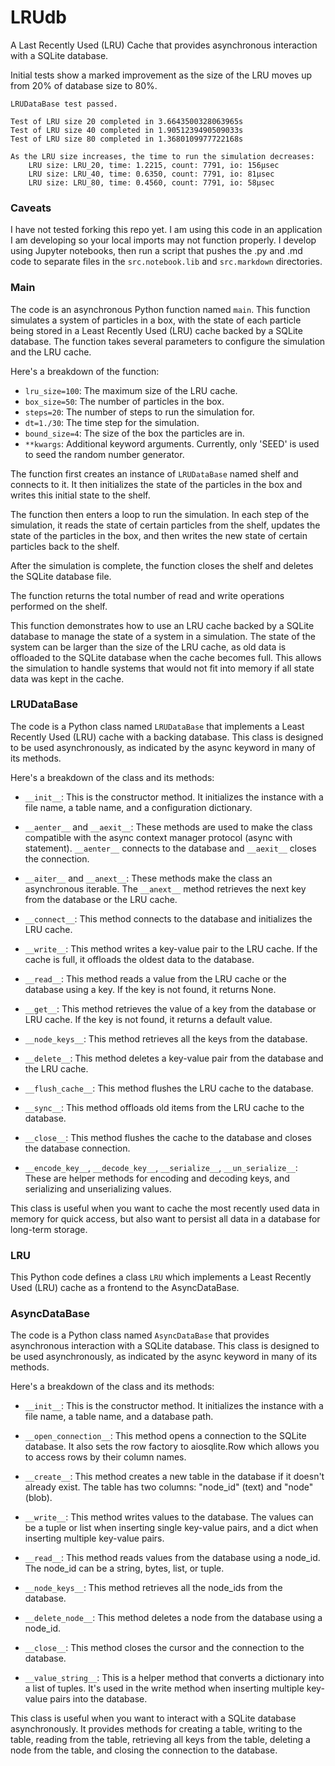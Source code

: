# LRUdb
 A Last Recently Used (LRU) Cache that provides asynchronous interaction with a SQLite database.
 
 Initial tests show a marked improvement as the size of the LRU moves up from 20% of database size to 80%.


```
LRUDataBase test passed.

Test of LRU size 20 completed in 3.6643500328063965s
Test of LRU size 40 completed in 1.9051239490509033s
Test of LRU size 80 completed in 1.3680109977722168s

As the LRU size increases, the time to run the simulation decreases:
	LRU size: LRU_20, time: 1.2215, count: 7791, io: 156µsec
	LRU size: LRU_40, time: 0.6350, count: 7791, io: 81µsec
	LRU size: LRU_80, time: 0.4560, count: 7791, io: 58µsec
```


### Caveats 
I have not tested forking this repo yet. I am using this code in an application I am developing so your local imports may not function properly. I develop using Jupyter notebooks, then run a script that pushes the .py and .md code to separate files in the ```src.notebook.lib``` and ```src.markdown``` directories.

### Main
The code is an asynchronous Python function named ```main```. This function simulates a system of particles in a box, with the state of each particle being stored in a Least Recently Used (LRU) cache backed by a SQLite database. The function takes several parameters to configure the simulation and the LRU cache.

Here's a breakdown of the function:

- ```lru_size=100```: The maximum size of the LRU cache.
- ```box_size=50```: The number of particles in the box.
- ```steps=20```: The number of steps to run the simulation for.
- ```dt=1./30```: The time step for the simulation.
- ```bound_size=4```: The size of the box the particles are in.
- ```**kwargs```: Additional keyword arguments. Currently, only 'SEED' is used to seed the random number generator.

The function first creates an instance of ```LRUDataBase``` named shelf and connects to it. It then initializes the state of the particles in the box and writes this initial state to the shelf.

The function then enters a loop to run the simulation. In each step of the simulation, it reads the state of certain particles from the shelf, updates the state of the particles in the box, and then writes the new state of certain particles back to the shelf.

After the simulation is complete, the function closes the shelf and deletes the SQLite database file.

The function returns the total number of read and write operations performed on the shelf.

This function demonstrates how to use an LRU cache backed by a SQLite database to manage the state of a system in a simulation. The state of the system can be larger than the size of the LRU cache, as old data is offloaded to the SQLite database when the cache becomes full. This allows the simulation to handle systems that would not fit into memory if all state data was kept in the cache.

### LRUDataBase
The code is a Python class named ```LRUDataBase``` that implements a Least Recently Used (LRU) cache with a backing database. This class is designed to be used asynchronously, as indicated by the async keyword in many of its methods.

Here's a breakdown of the class and its methods:

- ```__init__```: This is the constructor method. It initializes the instance with a file name, a table name, and a configuration dictionary.

- ```__aenter__``` and ```__aexit__```: These methods are used to make the class compatible with the async context manager protocol (async with statement). ```__aenter__``` connects to the database and ```__aexit__``` closes the connection.

- ```__aiter__``` and ```__anext__```: These methods make the class an asynchronous iterable. The ```__anext__``` method retrieves the next key from the database or the LRU cache.

- ```__connect__```: This method connects to the database and initializes the LRU cache.

- ```__write__```: This method writes a key-value pair to the LRU cache. If the cache is full, it offloads the oldest data to the database.

- ```__read__```: This method reads a value from the LRU cache or the database using a key. If the key is not found, it returns None.

- ```__get__```: This method retrieves the value of a key from the database or LRU cache. If the key is not found, it returns a default value.

- ```__node_keys__```: This method retrieves all the keys from the database.

- ```__delete__```: This method deletes a key-value pair from the database and the LRU cache.

- ```__flush_cache__```: This method flushes the LRU cache to the database.

- ```__sync__```: This method offloads old items from the LRU cache to the database.

- ```__close__```: This method flushes the cache to the database and closes the database connection.

- ```__encode_key__```, ```__decode_key__```, ```__serialize__```, ```__un_serialize__```: These are helper methods for encoding and decoding keys, and serializing and unserializing values.

This class is useful when you want to cache the most recently used data in memory for quick access, but also want to persist all data in a database for long-term storage.

### LRU
This Python code defines a class ```LRU``` which implements a Least Recently Used (LRU) cache as a frontend to the AsyncDataBase.

### AsyncDataBase
The code is a Python class named ```AsyncDataBase``` that provides asynchronous interaction with a SQLite database. This class is designed to be used asynchronously, as indicated by the async keyword in many of its methods.

Here's a breakdown of the class and its methods:

- ```__init__```: This is the constructor method. It initializes the instance with a file name, a table name, and a database path.

- ```__open_connection__```: This method opens a connection to the SQLite database. It also sets the row factory to aiosqlite.Row which allows you to access rows by their column names.

- ```__create__```: This method creates a new table in the database if it doesn't already exist. The table has two columns: "node_id" (text) and "node" (blob).

- ```__write__```: This method writes values to the database. The values can be a tuple or list when inserting single key-value pairs, and a dict when inserting multiple key-value pairs.

- ```__read__```: This method reads values from the database using a node_id. The node_id can be a string, bytes, list, or tuple.

- ```__node_keys__```: This method retrieves all the node_ids from the database.

- ```__delete_node__```: This method deletes a node from the database using a node_id.

- ```__close__```: This method closes the cursor and the connection to the database.

- ```__value_string__```: This is a helper method that converts a dictionary into a list of tuples. It's used in the write method when inserting multiple key-value pairs into the database.

This class is useful when you want to interact with a SQLite database asynchronously. It provides methods for creating a table, writing to the table, reading from the table, retrieving all keys from the table, deleting a node from the table, and closing the connection to the database.
